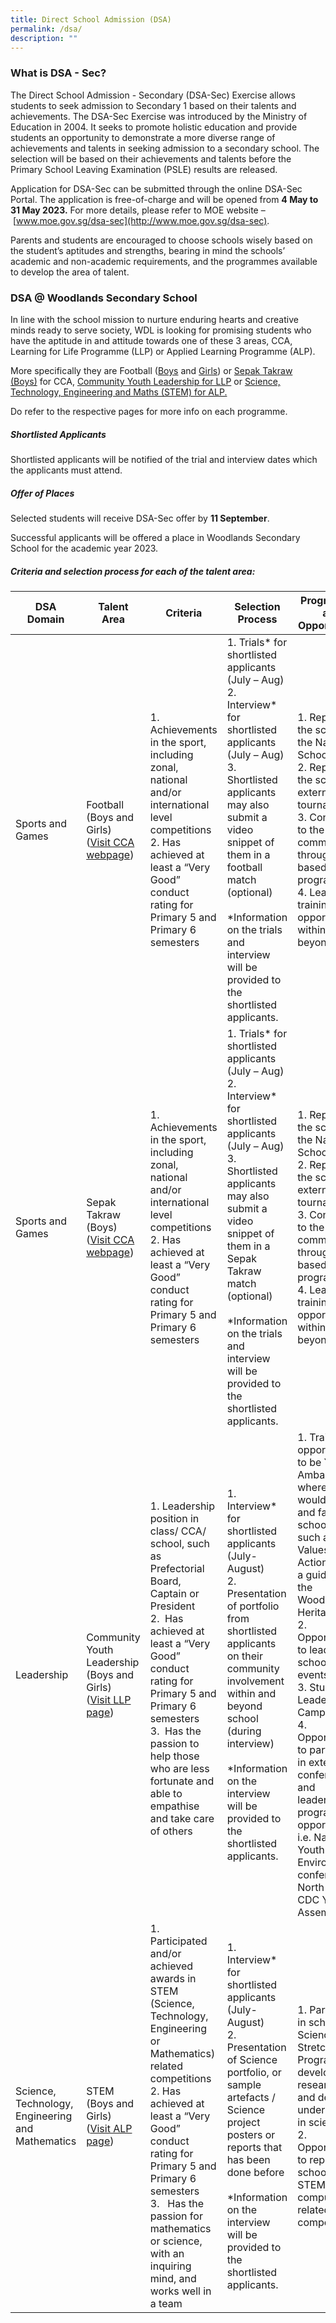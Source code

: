 ```yaml
---
title: Direct School Admission (DSA)
permalink: /dsa/
description: ""
---
```

### What is DSA - Sec?

The Direct School Admission - Secondary (DSA-Sec) Exercise allows students to seek admission to Secondary 1 based on their talents and achievements. The DSA-Sec Exercise was introduced by the Ministry of Education in 2004. It seeks to promote holistic education and provide students an opportunity to demonstrate a more diverse range of achievements and talents in seeking admission to a secondary school. The selection will be based on their achievements and talents before the Primary School Leaving Examination (PSLE) results are released.

Application for DSA-Sec can be submitted through the online DSA-Sec Portal. The application is free-of-charge and will be opened from&nbsp;**4 May to 31 May 2023.**&nbsp;For more details, please refer to MOE website –&nbsp;[www.moe.gov.sg/dsa-sec](http://www.moe.gov.sg/dsa-sec).

Parents and students are encouraged to choose schools wisely based on the student’s aptitudes and strengths, bearing in mind the schools’ academic and non-academic requirements, and the programmes available to develop the area of talent.

### **DSA @ Woodlands Secondary School**

In line with the school mission to nurture enduring hearts and creative minds ready to serve society, WDL is looking for promising students who have the aptitude in and attitude towards one of these 3 areas, CCA, Learning for Life Programme (LLP) or Applied Learning Programme (ALP).

More specifically they are Football ([Boys](/ccas/sports-and-games/#5)&nbsp;and&nbsp;[Girls](/ccas/sports-and-games/#4)) or&nbsp;[Sepak Takraw (Boys)](/ccas/sports-and-games/#7)&nbsp;for CCA,&nbsp;[Community Youth Leadership for LLP](/wdl-experience/llp)&nbsp;or&nbsp;[Science, Technology, Engineering and Maths (STEM) for ALP.](/wdl-experience/distinctive-programmes/#1)

Do refer to the respective pages for more info on each programme.

##### **Shortlisted Applicants**

Shortlisted applicants will be notified of the trial and interview dates which the applicants must attend.

##### **Offer of Places**

Selected students will receive DSA-Sec offer by **11 September**.

Successful applicants will be offered a place in Woodlands Secondary School for the academic year 2023.

##### **Criteria and selection process for each of the talent area:**



| DSA Domain | Talent Area | Criteria | Selection Process | Programmes and Opportunities | 
| -------- | -------- | -------- | -------- | -------- |
| Sports and Games | Football (Boys and Girls) <br>([Visit CCA webpage](https://cms.isomer.gov.sg/ccas/sports-and-games#4)) | 1. Achievements in the sport, including zonal, national and/or international level competitions <br> 2. Has achieved at least a “Very Good” conduct rating for Primary 5 and Primary 6 semesters  | 1. Trials* for shortlisted applicants (July – Aug) <br>2. Interview* for shortlisted applicants (July – Aug) <br> 3. Shortlisted applicants may also submit a video snippet of them in a football match (optional)   <br> <br> \*Information on the trials and interview will be provided to the shortlisted applicants. | 1. Represent the school in the National School Games <br> 2. Represent the school in external tournaments <br> 3. Contribute to the community through CCA based VIA programmes <br> 4. Leadership trainings and opportunities within and beyond CCA | 
| Sports and Games     | Sepak Takraw (Boys) <br> ([Visit CCA webpage](https://cms.isomer.gov.sg/ccas/sports-and-games/#7))    | 1. Achievements in the sport, including zonal, national and/or international level competitions <br> 2. Has achieved at least a “Very Good” conduct rating for Primary 5 and Primary 6 semesters  | 1. Trials* for shortlisted applicants (July – Aug) <br>2. Interview* for shortlisted applicants (July – Aug) <br> 3. Shortlisted applicants may also submit a video snippet of them in a Sepak Takraw match (optional)   <br> <br> \*Information on the trials and interview will be provided to the shortlisted applicants. | 1. Represent the school in the National School Games <br> 2. Represent the school in external tournaments <br> 3. Contribute to the community through CCA based VIA programmes <br> 4. Leadership trainings and opportunities within and beyond CCA    | 
| Leadership     | Community Youth Leadership (Boys and Girls) <br> ([Visit LLP page](https://cms.isomer.gov.sg/wdl-experience/llp/))   | 1. Leadership position in class/ CCA/ school, such as Prefectorial Board, Captain or President <br> 2. &nbsp;Has achieved at least a “Very Good” conduct rating for Primary 5 and Primary 6 semesters <br> 3. &nbsp;Has the passion to help those who are less fortunate and able to empathise and take care of others<br>   <br> | 1\. Interview\* for shortlisted applicants (July-August)  <br>2\. Presentation of portfolio from shortlisted applicants on their community involvement within and beyond school (during interview) <br><br>\*Information on the interview will be provided to the shortlisted applicants.  |1\. Training opportunities to be Youth Ambassadors where they would mentor and facilitate school events such as Values-in-Action and be a guide for the Woodlands Heritage Trail  <br> 2\. Opportunities to lead in school-wide events  <br> 3\. Student Leadership Camps <br> 4\. Opportunities to participate in external conferences and leadership program opportunities i.e. National Youth Environment conference, North West CDC Youth Assembly etc. | 
| Science, Technology, Engineering and Mathematics    | STEM  (Boys and Girls) <br> ([Visit ALP page](https://cms.isomer.gov.sg/wdl-experience/applied-learning-programme/)) | 1. Participated and/or achieved awards in STEM (Science, Technology, Engineering or Mathematics) related competitions <br> 2.&nbsp;Has achieved at least a “Very Good” conduct rating for Primary 5 and Primary 6 semesters <br> 3. &nbsp;&nbsp;Has the passion for mathematics or science, with an inquiring mind, and works well in a team <br> | 1\. Interview\* for shortlisted applicants (July-August)  <br>2\. Presentation of Science portfolio, or sample artefacts / Science project posters or reports that has been done before <br><br>\*Information on the interview will be provided to the shortlisted applicants.  |1\. Participate in school’s Science Stretch Programme to develop research skills and deepen understanding in science.<br> 2\. Opportunities to represent school in STEM and computing-related competitions|
